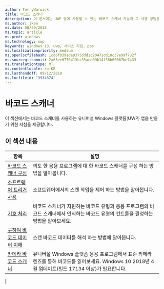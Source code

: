 ```yaml
---
author: TerryWarwick
title: 바코드 스캐너
description: 이 문서에는 UWP 앱에 사용할 수 있는 바코드 스캐너 기능과 그 사용 방법을 보여 주는 방법 문서의 링크가 나와 있습니다.
ms.author: jken
ms.date: 08/29/2018
ms.topic: article
ms.prod: windows
ms.technology: uwp
keywords: windows 10, uwp, 서비스 지점, pos
ms.localizationpriority: medium
ms.openlocfilehash: 1cd6f8391de9375ddd1c20471dd10c37e99f782f
ms.sourcegitcommit: 2a63ee6770413bc35ace09b14f56b60007be7433
ms.translationtype: MT
ms.contentlocale: ko-KR
ms.lasthandoff: 09/12/2018
ms.locfileid: "3934674"
---
```

# <a name="barcode-scanner"></a>바코드 스캐너

이 섹션에서는 바코드 스캐너를 사용하는 유니버설 Windows 플랫폼(UWP) 앱을 만들기 위한 지침을 제공합니다.

## <a name="in-this-section"></a>이 섹션 내용

|항목 |설명 |
|------|------------|
| [바코드 스캐너 구성](../devices-sensors/pos-barcodescanner-configure.md)  | 의도 한 응용 프로그램에 대 한 바코드 스캐너를 구성 하는 방법을 알아봅니다. |
| [소프트웨어 트리거 사용](../devices-sensors/pos-barcodescanner-software-trigger.md) | 소프트웨어에서의 스캔 작업을 제어 하는 방법을 알아봅니다. |
| [기호 처리](pos-barcodescanner-symbologies.md) | 바코드 스캐너가 지원하는 바코드 유형과 응용 프로그램의 바코드 스캐너에서 인식하는 바코드 유형의 컨트롤을 결정하는 방법을 알아보세요. |
| [구하여 바코드 데이터 이해](pos-barcodescanner-scan-data.md) | 스캔 바코드 데이터를 해석 하는 방법에 알아봅니다. |
| [카메라 바코드 스캐너](pos-camerabarcode.md) | 유니버설 Windows 플랫폼 응용 프로그램에서 표준 카메라 렌즈를 통해 바코드를 읽어보세요. Windows 10 2018년 4월 업데이트(빌드 17134 이상)가 필요합니다. |
|
 
